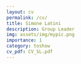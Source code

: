 ```yaml
---
layout: cv
permalink: /cv/
title: Simone Latini
description: Group Leader
img: assets/img/mypic.png
importance: 1
category: toshow
cv_pdf: CV_SL.pdf
---
```




